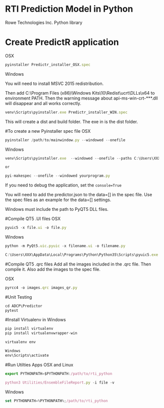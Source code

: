 # RTI Prediction Model in Python
Rowe Technologies Inc. Python library

# Create PredictR application
OSX
```javascript
pyinstaller Predictr_installer_OSX.spec
```

Windows

You will need to install MSVC 2015 redistribution.


Then add C:\Program Files (x86)\Windows Kits\10\Redist\ucrt\DLLs\x64 to environment PATH. Then the warning message about api-ms-win-crt-***.dll will disappear and all works correctly.

```javascript
venv\Scripts\pyinstaller.exe Predictr_installer_WIN.spec
```

This will create a dist and build folder.  The exe in is the dist folder.


#To create a new Pyinstaller spec file
OSX
```javascript
pyinstaller /path/to/mainwindow.py --windowed --onefile
```

Windows
```javascript
venv\Scripts\pyinstaller.exe  --windowed --onefile --paths C:\Users\XXX\AppData\Roaming\Python\Python35\site-packages\PyQt5\Qt\bin /path/to/mainwindow.py

or

pyi-makespec --onefile --windowed yourprogram.py
```

If you need to debug the application, set the `console=True`

You will need to add the predictor.json to the data=[] in the spec file.
Use the spec files as an example for the data=[] settings.

Windows must include the path to PyQT5 DLL files.


#Compile QT5 .UI files
OSX
```javascript
pyuic5 -x file.ui -o file.py
```

Windows
```javascript
python -m PyQt5.uic.pyuic -x filename.ui -o filename.py

C:\Users\XXX\AppData\Local\Programs\Python\Python35\Scripts\pyuic5.exe -x file.ui -o file.py
```

#Compile QT5 .qrc files
Add all the images included in the .qrc file.  Then compile it.
Also add the images to the spec file.

OSX
```javascript
pyrcc4 -o images.qrc images_qr.py
```

#Unit Testing
```python
cd ADCP\Predictor
pytest
```


#Install Virtualenv in Windows
```python
pip install virtualenv
pip install virtualenvwrapper-win
```

```python
virtualenv env

Windows
env\Scripts\activate
```


#Run Utilties Apps
OSX and Linux
```javascript
export PYTHONPATH=$PYTHONPATH:/path/to/rti_python

python3 Utilities/EnsembleFileReport.py -i file -v
```

Windows
```javascript
set PYTHONPATH=%PYTHONPATH%;/path/to/rti_python
```
